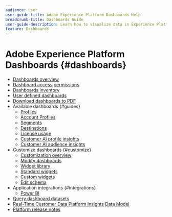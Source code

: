 ```yaml
---
audience: user
user-guide-title: Adobe Experience Platform Dashboards Help
breadcrumb-title: Dashboards Guide
user-guide-description: Learn how to visualize data in Experience Platform through customizable dashboards.
feature: Dashboards
---
```


# Adobe Experience Platform Dashboards {#dashboards}

* [Dashboards overview](home.md)
* [Dashboard access permissions](permissions.md)
* [Dashboards inventory](inventory.md)
* [User defined dashboards](user-defined-dashboards.md)
* [Download dashboards to PDF](download.md)
* Available dashboards {#guides}
  * [Profiles](guides/profiles.md)
  * [Account Profiles](guides/account-profiles.md)
  * [Segments](guides/segments.md)
  * [Destinations](guides/destinations.md)
  * [License usage](guides/license-usage.md)
  * [Customer AI profile insights](guides/customer-ai-profiles.md)
  * [Customer AI audience insights](guides/customer-ai-audiences.md)
* Customize dashboards {#customize}  
  * [Customization overview](customize/overview.md)
  * [Modify dashboards](customize/modify.md)
  * [Widget library](customize/widget-library.md)
  * [Standard widgets](customize/standard-widgets.md)
  * [Custom widgets](customize/custom-widgets.md)
  * [Edit schema](customize/edit-schema.md)
* Application integrations {#integrations}
  * [Power BI](integrations/power-bi.md)
* [Query dashboard datasets](query.md)
* [Real-Time Customer Data Platform Insights Data Model](cdp-insights-data-model.md)
* [Platform release notes](https://www.adobe.com/go/platform-release-notes-en)